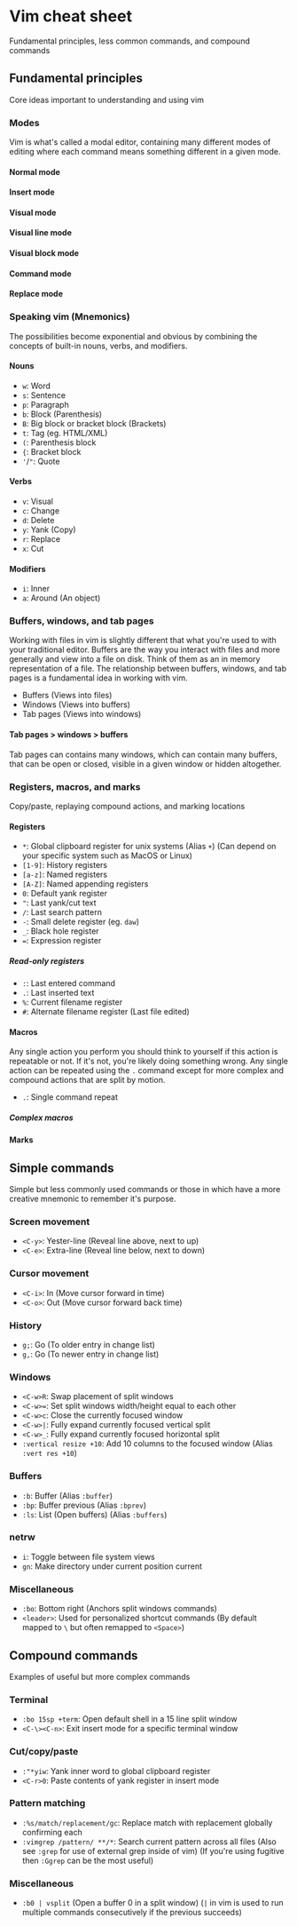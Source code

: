 # Vim cheat sheet

Fundamental principles, less common commands, and compound commands


## Fundamental principles
Core ideas important to understanding and using vim

### Modes
Vim is what's called a modal editor, containing many different modes
of editing where each command means something different in a given mode.

#### Normal mode
#### Insert mode
#### Visual mode
#### Visual line mode
#### Visual block mode
#### Command mode
#### Replace mode

### Speaking vim (Mnemonics)
The possibilities become exponential and obvious by combining
the concepts of built-in nouns, verbs, and modifiers.

#### Nouns
* `w`: Word
* `s`: Sentence
* `p`: Paragraph
* `b`: Block (Parenthesis)
* `B`: Big block or bracket block (Brackets)
* `t`: Tag (eg. HTML/XML)
* `(`: Parenthesis block
* `{`: Bracket block
* `'`/`"`: Quote

#### Verbs
* `v`: Visual
* `c`: Change
* `d`: Delete
* `y`: Yank (Copy)
* `r`: Replace
* `x`: Cut

#### Modifiers
* `i`: Inner
* `a`: Around (An object)

### Buffers, windows, and tab pages
Working with files in vim is slightly different that what you're used
to with your traditional editor. Buffers are the way you interact with
files and more generally and view into a file on disk. Think of them
as an in memory representation of a file. The relationship between buffers,
windows, and tab pages is a fundamental idea in working with vim.

* Buffers (Views into files)
* Windows (Views into buffers)
* Tab pages (Views into windows)

#### Tab pages > windows > buffers
Tab pages can contains many windows, which can contain many buffers,
that can be open or closed, visible in a given window or hidden altogether.

### Registers, macros, and marks
Copy/paste, replaying compound actions, and marking locations

#### Registers
* `*`: Global clipboard register for unix systems (Alias `+`)
(Can depend on your specific system such as MacOS or Linux)
* `[1-9]`: History registers
* `[a-z]`: Named registers
* `[A-Z]`: Named appending registers
* `0`: Default yank register
* `"`: Last yank/cut text
* `/`: Last search pattern
* `-`: Small delete register (eg. `daw`)
* `_`: Black hole register
* `=`: Expression register

##### Read-only registers
* `:`: Last entered command
* `.`: Last inserted text
* `%`: Current filename register
* `#`: Alternate filename register (Last file edited)

#### Macros
Any single action you perform you should think to yourself if this action
is repeatable or not. If it's not, you're likely doing something wrong.
Any single action can be repeated using the `.` command except for more
complex and compound actions that are split by motion.

* `.`: Single command repeat

##### Complex macros

#### Marks

## Simple commands
Simple but less commonly used commands or those in which have a
more creative mnemonic to remember it's purpose.

### Screen movement
* `<C-y>`: Yester-line (Reveal line above, next to up)
* `<C-e>`: Extra-line (Reveal line below, next to down)

### Cursor movement
* `<C-i>`: In (Move cursor forward in time)
* `<C-o>`: Out (Move cursor forward back time)

### History
* `g;`: Go (To older entry in change list)
* `g,`: Go (To newer entry in change list)

### Windows
* `<C-w>R`: Swap placement of split windows
* `<C-w>=`: Set split windows width/height equal to each other
* `<C-w>c`: Close the currently focused window
* `<C-w>|`: Fully expand currently focused vertical split
* `<C-w>_`: Fully expand currently focused horizontal split
* `:vertical resize +10`: Add 10 columns to the focused window (Alias `:vert res +10`)

### Buffers
* `:b`: Buffer (Alias `:buffer`)
* `:bp`: Buffer previous (Alias `:bprev`)
* `:ls`: List (Open buffers) (Alias `:buffers`)

### netrw
* `i`: Toggle between file system views
* `gn`: Make directory under current position current

### Miscellaneous
* `:bo`: Bottom right (Anchors split windows commands)
* `<leader>`: Used for personalized shortcut commands
(By default mapped to `\` but often remapped to `<Space>`)


## Compound commands
Examples of useful but more complex commands

### Terminal
* `:bo 15sp +term`: Open default shell in a 15 line split window
* `<C-\><C-n>`: Exit insert mode for a specific terminal window

### Cut/copy/paste
* `:"*yiw`: Yank inner word to global clipboard register
* `<C-r>0`: Paste contents of yank register in insert mode

### Pattern matching
* `:%s/match/replacement/gc`: Replace match with replacement globally confirming each
* `:vimgrep /pattern/ **/*`: Search current pattern across all files
(Also see `:grep` for use of external grep inside of vim)
(If you're using fugitive then `:Ggrep` can be the most useful)

### Miscellaneous
* `:b0 | vsplit` (Open a buffer 0 in a split window)
(`|` in vim is used to run multiple commands consecutively if the previous succeeds)
